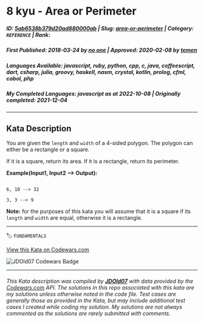# 8 kyu - Area or Perimeter

##### **ID**: [5ab6538b379d20ad880000ab](https://www.codewars.com/kata/5ab6538b379d20ad880000ab) | **Slug**: [area-or-perimeter](https://www.codewars.com/kata/5ab6538b379d20ad880000ab) | **Category**: `REFERENCE` | **Rank**: <span style="color:white">8 kyu</span>

##### **First Published**: 2018-03-24 ***by*** [no one](https://www.codewars.com/users/no%20one) | **Approved**: 2020-02-08 ***by*** [temen](https://www.codewars.com/users/temen)

##### **Languages Available**: javascript, ruby, python, cpp, c, java, coffeescript, dart, csharp, julia, groovy, haskell, nasm, crystal, kotlin, prolog, cfml, cobol, php

##### **My Completed Languages**: javascript ***as at*** 2022-10-08 | **Originally completed**: 2021-12-04

---

## Kata Description


You are given the `length` and `width` of a 4-sided polygon. The polygon can either be a rectangle or a square.  

If it is a square, return its area. If it is a rectangle, return its perimeter.



**Example(Input1, Input2 --> Output):**

```

6, 10 --> 32

3, 3 --> 9

```



**Note:** for the purposes of this kata you will assume that it is a square if its `length` and `width` are equal, otherwise it is a rectangle.



---


🏷 `FUNDAMENTALS`


[View this Kata on Codewars.com](https://www.codewars.com/kata/5ab6538b379d20ad880000ab)

![](https://www.codewars.com/users/jdold07/badges/large "JDOld07 Codewars Badge")

---

###### *This Kata description was compiled by [**JDOld07**](https://tpstech.dev) with data provided by the [Codewars.com](https://www.codewars.com) API.  The solutions in this repo associated with this kata are my solutions unless otherwise noted in the code file.  Test cases are generally those as provided in the Kata, but may include additional test cases I created while coding my solution.  My solutions are not always commented as the solutions are rarely submitted with comments.*
